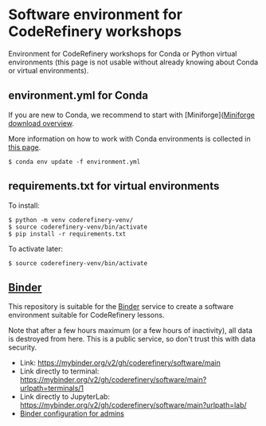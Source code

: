 # Software environment for CodeRefinery workshops

Environment for CodeRefinery workshops for Conda or
Python virtual environments (this page is not usable without already
knowing about Conda or virtual environments).


## environment.yml for Conda

If you are new to Conda, we recommend to start with [Miniforge]([Miniforge download
overview](https://conda-forge.org/download/).

More information on how to work with Conda environments is collected
in [this page](https://coderefinery.github.io/installation/conda/).

```console
$ conda env update -f environment.yml
```


## requirements.txt for virtual environments

To install:

```console
$ python -m venv coderefinery-venv/
$ source coderefinery-venv/bin/activate
$ pip install -r requirements.txt
```

To activate later:

```console
$ source coderefinery-venv/bin/activate
```


## [Binder](https://mybinder.org/)

This repository is suitable for the [Binder](https://mybinder.org/) service to create a
software environment suitable for CodeRefinery lessons.

Note that after a few hours maximum (or a few hours of inactivity),
all data is destroyed from here.  This is a public service, so don't
trust this with data security.

- Link: https://mybinder.org/v2/gh/coderefinery/software/main
- Link directly to terminal: https://mybinder.org/v2/gh/coderefinery/software/main?urlpath=terminals/1
- Link directly to JupyterLab: https://mybinder.org/v2/gh/coderefinery/software/main?urlpath=lab/
- [Binder configuration for admins](https://mybinder.readthedocs.io/en/latest/)
